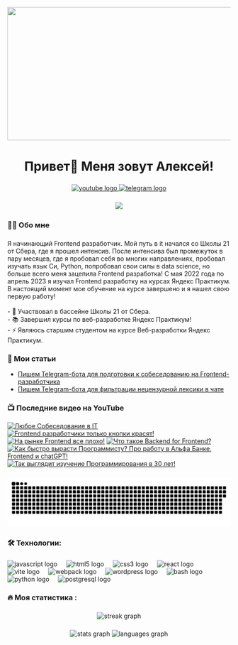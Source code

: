 <br clear="both">

<div align="center">
  <img height="300" width="600" src="https://user-images.githubusercontent.com/74038190/225813708-98b745f2-7d22-48cf-9150-083f1b00d6c9.gif"  />
</div>

###

<h1 align="center">Привет👋 Меня зовут Алексей!</h1>

###

<div align="center">
  <a href="https://www.youtube.com/@tehno.maniak" target="_blank">
    <img src="https://img.shields.io/static/v1?message=Youtube&logo=youtube&label=&color=FF0000&logoColor=white&labelColor=&style=for-the-badge" height="25" alt="youtube logo"  />
  </a>
  <a href="https://t.me/tehnomaniak07" target="_blank">
    <img src="https://img.shields.io/static/v1?message=Telegram&logo=telegram&label=&color=2CA5E0&logoColor=white&labelColor=&style=for-the-badge" height="25" alt="telegram logo"  />
  </a>
</div>

###

<div align="center">
  <img src="https://visitor-badge.laobi.icu/badge?page_id=filimonovalexey.filimonovalexey&"  />
</div>

###

<h3 align="left">👩‍💻  Обо мне</h3>

###

<p align="left">Я начинающий Frontend разработчик. Мой путь в it начался со Школы 21 от Сбера, где я прошел интенсив. После интенсива был промежуток в пару месяцев, где я пробовал себя во многих направлениях, пробовал изучать язык Си, Python, попробовал свои силы в data science, но больше всего меня зацепила Frontend разработка! С мая 2022 года по апрель 2023 я изучал Frontend разработку на курсах Яндекс Практикум. В настоящий момент мое обучение на курсе завершено и я нашел свою первую работу!<br><br>- 🔭 Участвовал в бассейне Школы 21 от Сбера.<br>- 📚 Завершил курсы по веб-разработке Яндекс Практикум!<br>- ⚡ Являюсь старшим студентом на курсе Веб-разработки Яндекс Практикум.</p>

###
<h3 align="left">📕 Мои статьи</h3>

- [Пишем Telegram-бота для подготовки к собеседованию на Frontend-разработчика](https://proglib.io/p/pishem-telegram-bota-dlya-podgotovki-k-sobesedovaniyu-na-frontend-razrabotchika-2024-05-29)
- [Пишем Telegram-бота для фильтрации нецензурной лексики в чате](https://proglib.io/p/pishem-telegram-bota-dlya-filtracii-necenzurnoy-leksiki-v-chate-2024-07-15)

###

<h3 align="left">📺 Последние видео на YouTube</h3>

<!-- BEGIN YOUTUBE-CARDS -->
[![Любое Собеседование в IT](https://ytcards.demolab.com/?id=1E2tBGmKDnU&title=%D0%9B%D1%8E%D0%B1%D0%BE%D0%B5+%D0%A1%D0%BE%D0%B1%D0%B5%D1%81%D0%B5%D0%B4%D0%BE%D0%B2%D0%B0%D0%BD%D0%B8%D0%B5+%D0%B2+IT&lang=en&timestamp=1731391466&background_color=%230d1117&title_color=%23ffffff&stats_color=%23dedede&max_title_lines=1&width=250&border_radius=5 "Любое Собеседование в IT")](https://www.youtube.com/watch?v=1E2tBGmKDnU)
[![Frontend разработчики только кнопки красят!](https://ytcards.demolab.com/?id=5ne2YicDY4g&title=Frontend+%D1%80%D0%B0%D0%B7%D1%80%D0%B0%D0%B1%D0%BE%D1%82%D1%87%D0%B8%D0%BA%D0%B8+%D1%82%D0%BE%D0%BB%D1%8C%D0%BA%D0%BE+%D0%BA%D0%BD%D0%BE%D0%BF%D0%BA%D0%B8+%D0%BA%D1%80%D0%B0%D1%81%D1%8F%D1%82%21&lang=en&timestamp=1731250939&background_color=%230d1117&title_color=%23ffffff&stats_color=%23dedede&max_title_lines=1&width=250&border_radius=5 "Frontend разработчики только кнопки красят!")](https://www.youtube.com/watch?v=5ne2YicDY4g)
[![На рынке Frontend все плохо!](https://ytcards.demolab.com/?id=NDD_Zt5XOl8&title=%D0%9D%D0%B0+%D1%80%D1%8B%D0%BD%D0%BA%D0%B5+Frontend+%D0%B2%D1%81%D0%B5+%D0%BF%D0%BB%D0%BE%D1%85%D0%BE%21&lang=en&timestamp=1731242018&background_color=%230d1117&title_color=%23ffffff&stats_color=%23dedede&max_title_lines=1&width=250&border_radius=5 "На рынке Frontend все плохо!")](https://www.youtube.com/watch?v=NDD_Zt5XOl8)
[![Что такое Backend for Frontend?](https://ytcards.demolab.com/?id=prvuXvZRLQA&title=%D0%A7%D1%82%D0%BE+%D1%82%D0%B0%D0%BA%D0%BE%D0%B5+Backend+for+Frontend%3F&lang=en&timestamp=1731046211&background_color=%230d1117&title_color=%23ffffff&stats_color=%23dedede&max_title_lines=1&width=250&border_radius=5 "Что такое Backend for Frontend?")](https://www.youtube.com/watch?v=prvuXvZRLQA)
[![Как быстро вырасти Программисту? Про работу в Альфа Банке, Frontend и chatGPT!](https://ytcards.demolab.com/?id=lJj8txCOr6g&title=%D0%9A%D0%B0%D0%BA+%D0%B1%D1%8B%D1%81%D1%82%D1%80%D0%BE+%D0%B2%D1%8B%D1%80%D0%B0%D1%81%D1%82%D0%B8+%D0%9F%D1%80%D0%BE%D0%B3%D1%80%D0%B0%D0%BC%D0%BC%D0%B8%D1%81%D1%82%D1%83%3F+%D0%9F%D1%80%D0%BE+%D1%80%D0%B0%D0%B1%D0%BE%D1%82%D1%83+%D0%B2+%D0%90%D0%BB%D1%8C%D1%84%D0%B0+%D0%91%D0%B0%D0%BD%D0%BA%D0%B5%2C+Frontend+%D0%B8+chatGPT%21&lang=en&timestamp=1730626804&background_color=%230d1117&title_color=%23ffffff&stats_color=%23dedede&max_title_lines=1&width=250&border_radius=5 "Как быстро вырасти Программисту? Про работу в Альфа Банке, Frontend и chatGPT!")](https://www.youtube.com/watch?v=lJj8txCOr6g)
[![Так выглядит изучение Программирования в 30 лет!](https://ytcards.demolab.com/?id=YIuPLxPmuXs&title=%D0%A2%D0%B0%D0%BA+%D0%B2%D1%8B%D0%B3%D0%BB%D1%8F%D0%B4%D0%B8%D1%82+%D0%B8%D0%B7%D1%83%D1%87%D0%B5%D0%BD%D0%B8%D0%B5+%D0%9F%D1%80%D0%BE%D0%B3%D1%80%D0%B0%D0%BC%D0%BC%D0%B8%D1%80%D0%BE%D0%B2%D0%B0%D0%BD%D0%B8%D1%8F+%D0%B2+30+%D0%BB%D0%B5%D1%82%21&lang=en&timestamp=1729749023&background_color=%230d1117&title_color=%23ffffff&stats_color=%23dedede&max_title_lines=1&width=250&border_radius=5 "Так выглядит изучение Программирования в 30 лет!")](https://www.youtube.com/watch?v=YIuPLxPmuXs)
<!-- END YOUTUBE-CARDS -->

###

<p align="center">
 <img width="600" src="assets/github-snake.svg" alt="snake"/>
</p>

###

<h3 align="left">🛠 Технологии:</h3>

###

<div align="left">
  <img src="https://cdn.jsdelivr.net/gh/devicons/devicon/icons/javascript/javascript-original.svg" height="40" alt="javascript logo"  />
  <img width="12" />
  <img src="https://cdn.jsdelivr.net/gh/devicons/devicon/icons/html5/html5-original.svg" height="40" alt="html5 logo"  />
  <img width="12" />
  <img src="https://cdn.jsdelivr.net/gh/devicons/devicon/icons/css3/css3-original.svg" height="40" alt="css3 logo"  />
  <img width="12" />
  <img src="https://cdn.jsdelivr.net/gh/devicons/devicon/icons/react/react-original.svg" height="40" alt="react logo"  />
  <img width="12" />
  <img src="https://skillicons.dev/icons?i=vite" height="40" alt="vite logo"  />
  <img width="12" />
  <img src="https://cdn.simpleicons.org/webpack/8DD6F9" height="40" alt="webpack logo"  />
  <img width="12" />
  <img src="https://skillicons.dev/icons?i=wordpress" height="40" alt="wordpress logo"  />
  <img width="12" />
  <img src="https://cdn.simpleicons.org/gnubash/4EAA25" height="40" alt="bash logo"  />
  <img width="12" />
  <img src="https://skillicons.dev/icons?i=py" height="40" alt="python logo"  />
  <img width="12" />
  <img src="https://skillicons.dev/icons?i=postgres" height="40" alt="postgresql logo"  />
</div>

###

<h3 align="left">🔥   Моя статистика :</h3>

###

<div align="center">
  <img src="https://streak-stats.demolab.com?user=filimonovalexey&locale=en&mode=daily&theme=dark&hide_border=false&border_radius=5&order=3" height="220" alt="streak graph"  />
</div>

###

<div align="center">
  <img src="https://github-readme-stats.vercel.app/api?username=filimonovalexey&hide_title=false&hide_rank=false&show_icons=true&include_all_commits=true&count_private=true&disable_animations=false&theme=dracula&locale=en&hide_border=false&order=1" height="150" alt="stats graph"  />
  <img src="https://github-readme-stats.vercel.app/api/top-langs?username=filimonovalexey&locale=en&hide_title=false&layout=compact&card_width=320&langs_count=5&theme=dracula&hide_border=false&order=2" height="150" alt="languages graph"  />
</div>

###